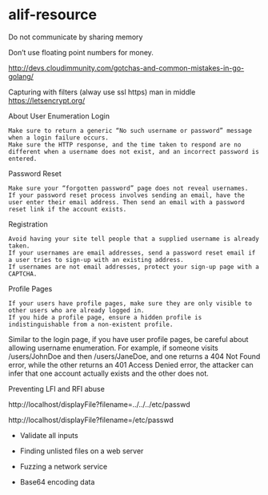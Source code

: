 # alif-resource

 Do not communicate by sharing memory
 
 Don’t use floating point numbers for money.
 
http://devs.cloudimmunity.com/gotchas-and-common-mistakes-in-go-golang/

Capturing with filters (alway use ssl https) man in middle
https://letsencrypt.org/

About User Enumeration
Login

    Make sure to return a generic “No such username or password” message when a login failure occurs.
    Make sure the HTTP response, and the time taken to respond are no different when a username does not exist, and an incorrect password is entered.

Password Reset

    Make sure your “forgotten password” page does not reveal usernames.
    If your password reset process involves sending an email, have the user enter their email address. Then send an email with a password reset link if the account exists.

Registration

    Avoid having your site tell people that a supplied username is already taken.
    If your usernames are email addresses, send a password reset email if a user tries to sign-up with an existing address.
    If usernames are not email addresses, protect your sign-up page with a CAPTCHA.

Profile Pages

    If your users have profile pages, make sure they are only visible to other users who are already logged in.
    If you hide a profile page, ensure a hidden profile is indistinguishable from a non-existent profile.
    
Similar to the login page, if you have user profile pages, be careful about allowing username enumeration. For example, if someone visits /users/JohnDoe and then /users/JaneDoe, and one returns a 404 Not Found error, while the other returns an 401 Access Denied error, the attacker can infer that one account actually exists and the other does not.

Preventing LFI and RFI abuse

http://localhost/displayFile?filename=../../../etc/passwd   

http://localhost/displayFile?filename=/etc/passwd  

* Validate all inputs

* Finding unlisted files on a web server

* Fuzzing a network service

* Base64 encoding data
